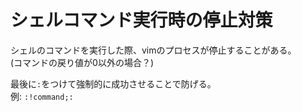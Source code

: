 # シェルコマンド実行時の停止対策

シェルのコマンドを実行した際、vimのプロセスが停止することがある。  
(コマンドの戻り値が0以外の場合？)

最後に`:`をつけて強制的に成功させることで防げる。  
例: `:!command;:`
